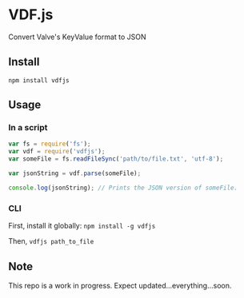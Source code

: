 # VDF.js

Convert Valve's KeyValue format to JSON

## Install

`npm install vdfjs`

## Usage

### In a script

```javascript
var fs = require('fs');
var vdf = require('vdfjs');
var someFile = fs.readFileSync('path/to/file.txt', 'utf-8');

var jsonString = vdf.parse(someFile);

console.log(jsonString); // Prints the JSON version of someFile.
```

### CLI

First, install it globally: `npm install -g vdfjs`

Then, `vdfjs path_to_file`

## Note

This repo is a work in progress. Expect updated...everything...soon.
